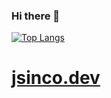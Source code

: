 ### Hi there 👋

[![Top Langs](https://github-readme-stats.vercel.app/api/top-langs/?username=Jsinco&hide_progress=true&theme=dracula)](https://github.com/Jsinco/github-readme-stats)

# [jsinco.dev](https://jsinco.dev)

<!--
**Jsinco/Jsinco** is a ✨ _special_ ✨ repository because its `README.md` (this file) appears on your GitHub profile.

Here are some ideas to get you started:

- 🔭 I’m currently working on ...
- 🌱 I’m currently learning ...
- 👯 I’m looking to collaborate on ...
- 🤔 I’m looking for help with ...
- 💬 Ask me about ...
- 📫 How to reach me: ...
- 😄 Pronouns: ...
- ⚡ Fun fact: ...
-->
